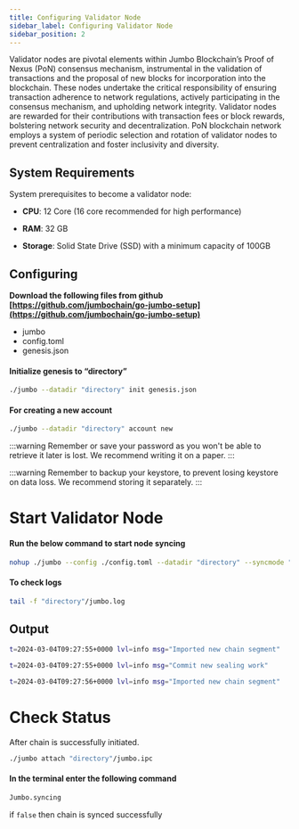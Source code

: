 ```yaml
---
title: Configuring Validator Node
sidebar_label: Configuring Validator Node
sidebar_position: 2
---
```


Validator nodes are pivotal elements within Jumbo Blockchain’s Proof of Nexus (PoN) consensus mechanism, instrumental in the validation of transactions and the proposal of new blocks for incorporation into the blockchain. These nodes undertake the critical responsibility of ensuring transaction adherence to network regulations, actively participating in the consensus mechanism, and upholding network integrity. Validator nodes are rewarded for their contributions with transaction fees or block rewards, bolstering network security and decentralization. PoN blockchain network employs a system of periodic selection and rotation of validator nodes to prevent centralization and foster inclusivity and diversity.

## System Requirements

System prerequisites to become a validator node:

- **CPU**: 12 Core (16 core recommended for high performance)

- **RAM**: 32 GB

- **Storage**: Solid State Drive (SSD) with a minimum capacity of 100GB

## Configuring

**Download the following files from github [https://github.com/jumbochain/go-jumbo-setup](https://github.com/jumbochain/go-jumbo-setup)**

- jumbo
- config.toml
- genesis.json

#### Initialize genesis to “directory”

```bash
./jumbo --datadir "directory" init genesis.json
```

#### For creating a new account

```bash
./jumbo --datadir "directory" account new
```

:::warning
Remember or save your password as you won't be able to retrieve it later is lost. We recommend writing it on a paper.
:::

:::warning
Remember to backup your keystore, to prevent losing keystore on data loss. We recommend storing it separately.
:::

# Start Validator Node

#### Run the below command to start node syncing

```bash
nohup ./jumbo --config ./config.toml --datadir "directory" --syncmode "full" --unlock "address" --password password.txt --allow-insecure-unlock --mine --miner.jumbobase="address" &
```

#### To check logs

```bash
tail -f "directory"/jumbo.log
```

## Output

```bash
t=2024-03-04T09:27:55+0000 lvl=info msg="Imported new chain segment"          number=1,048,931 hash=0xa97277aa16f7305055e1573ee0c8c12123ac9a550a098098f31aafc8e0fe971a miner=0xb5209d412248c5A5e359D9D2e64b57dB32fE059F blocks=1 txs=255  mgas=0.190   elapsed=5.452ms  mgasps=34.781 dirty="374.17 KiB"

t=2024-03-04T09:27:55+0000 lvl=info msg="Commit new sealing work"             number=1,048,932 sealhash=0x6e3ba50e401a262bbfbb8b5ef3d7c9f0dde4604be4a9a34b594e057a0bbe5ea5 txs=39   gas=39832  fees=0 elapsed=12.181ms

t=2024-03-04T09:27:56+0000 lvl=info msg="Imported new chain segment"          number=1,048,933 hash=0x63d3c732c7da59eed8587108bb64b7daa30ae266bf93b7daec775d36a13a1927 miner=0x6705d39bbFeA1504caBD6dA639f87da935A9efE9 blocks=1 txs=29   mgas=0.031   elapsed=1.757ms  mgasps=17.887 dirty="376.71 KiB"
```

# Check Status

After chain is successfully initiated.

```bash
./jumbo attach "directory"/jumbo.ipc
```

#### In the terminal enter the following command

```bash
Jumbo.syncing
```

if `false` then chain is synced successfully
